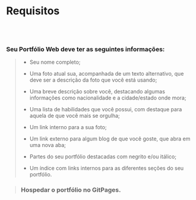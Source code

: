 # Requisitos
<br><br/>

### **Seu Portfólio Web deve ter as seguintes informações:**
>- Seu nome completo;
>
>- Uma foto atual sua, acompanhada de um texto alternativo, que deve ser a descrição da foto que você está usando;
>
>- Uma breve descrição sobre você, destacando algumas informações como nacionalidade e a cidade/estado onde mora;
>
>- Uma lista de habilidades que você possui, com destaque para aquela de que você mais se orgulha;
>
>- Um link interno para a sua foto;
>
>- Um link externo para algum blog de que você goste, que abra em uma nova aba;
>
>- Partes do seu portfólio destacadas com negrito e/ou itálico;
>
>- Um índice com links internos para as diferentes seções do seu portfólio.

>### Hospedar o portfólio no GitPages.